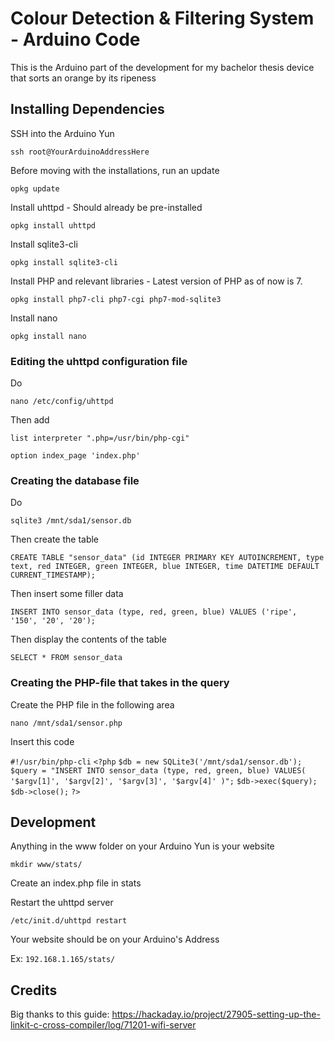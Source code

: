 # Colour Detection & Filtering System - Arduino Code

This is the Arduino part of the development for my bachelor thesis device that sorts an orange by its ripeness

## Installing Dependencies

SSH into the Arduino Yun

`ssh root@YourArduinoAddressHere`

Before moving with the installations, run an update

`opkg update`

Install uhttpd - Should already be pre-installed

`opkg install uhttpd`

Install sqlite3-cli

`opkg install sqlite3-cli`

Install PHP and relevant libraries - Latest version of PHP as of now is 7.

`opkg install php7-cli php7-cgi php7-mod-sqlite3`

Install nano

`opkg install nano`

### Editing the uhttpd configuration file

Do

`nano /etc/config/uhttpd`

Then add

`list interpreter ".php=/usr/bin/php-cgi"`

`option index_page 'index.php'`

### Creating the database file

Do

`sqlite3 /mnt/sda1/sensor.db`

Then create the table

`CREATE TABLE "sensor_data" (id INTEGER PRIMARY KEY AUTOINCREMENT, type text, red INTEGER, green INTEGER, blue INTEGER, time DATETIME DEFAULT CURRENT_TIMESTAMP);`

Then insert some filler data

`INSERT INTO sensor_data (type, red, green, blue) VALUES ('ripe', '150', '20', '20');`

Then display the contents of the table

`SELECT * FROM sensor_data`

### Creating the PHP-file that takes in the query

Create the PHP file in the following area

`nano /mnt/sda1/sensor.php`

Insert this code

`#!/usr/bin/php-cli`
`<?php`
`$db = new SQLite3('/mnt/sda1/sensor.db');`
`$query = "INSERT INTO sensor_data (type, red, green, blue) VALUES( '$argv[1]', '$argv[2]', '$argv[3]', '$argv[4]' )";`
`$db->exec($query);`
`$db->close();`
`?>`

## Development

Anything in the www folder on your Arduino Yun is your website

`mkdir www/stats/`

Create an index.php file in stats

<?php
  echo "Hello World, running PHP test!"
?>

Restart the uhttpd server

`/etc/init.d/uhttpd restart`

Your website should be on your Arduino's Address

Ex: `192.168.1.165/stats/`

## Credits

Big thanks to this guide: https://hackaday.io/project/27905-setting-up-the-linkit-c-cross-compiler/log/71201-wifi-server
